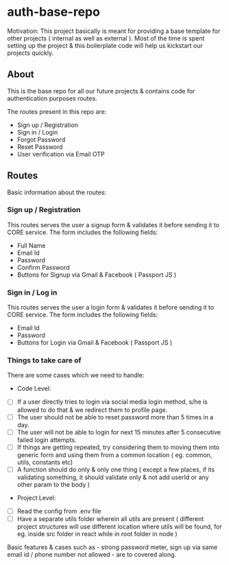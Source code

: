 # auth-base-repo

Motivation: This project basically is meant for providing a base template for other projects ( internal as well as external ). Most of the time is spent setting up the project & this boilerplate code will help us kickstart our projects quickly.

## About
This is the base repo for all our future projects & contains code for authentication purposes routes.

The routes present in this repo are:

- Sign up / Registration
- Sign in / Login
- Forgot Password
- Reset Password
- User verification via Email OTP

## Routes
Basic information about the routes:

### Sign up / Registration
This routes serves the user a signup form & validates it before sending it to CORE service.
The form includes the following fields:

 - Full Name
 - Email Id
 - Password
 - Confirm Password
 - Buttons for Signup via Gmail & Facebook ( Passport JS )

### Sign in / Log in
This routes serves the user a login form & validates it before sending it to CORE service.
The form includes the following fields:

 - Email Id
 - Password
 - Buttons for Login via Gmail & Facebook ( Passport JS )

### Things to take care of
There are some cases which we need to handle:
- Code Level:
 - [ ] If a user directly tries to login via social media login method, s/he is allowed to do that & we redirect them to profile page.
 - [ ] The user should not be able to reset password more than 5 times in a day.
 - [ ] The user will not be able to login for next 15 minutes after 5 consecutive failed login attempts.
 - [ ] If things are getting repeated, try considering them to moving them into generic form and using them from a common location ( eg. common, utils, constants etc)
 - [ ] A function should do only & only one thing ( except a few places, if its validating something, it should validate only & not add userId or any other param to the body )  
- Project Level:
 - [ ] Read the config from .env file
 - [ ] Have a separate utils folder wherein all utils are present ( different project structures will use different location where utils will be found, for eg. inside src folder in react while in root folder in node )

Basic features & cases such as - strong password meter, sign up via same email id / phone number not allowed - are to covered along. 

